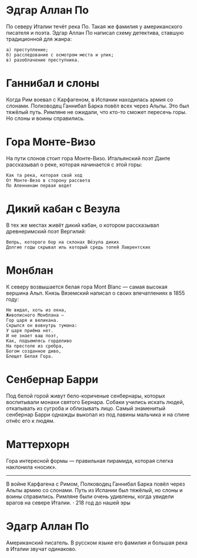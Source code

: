# Эдгар Аллан По

По северу Италии течёт река По. Такая же фамилия у американского писателя и поэта. Эдгар Аллан По написал схему детектива, ставшую традиционной для жанра:

    а) преступление;
    б) расследование с осмотром места и улик;
    в) разоблачение преступника.

# Ганнибал и слоны

Когда Рим воевал с Карфагеном, в Испании находилась армия со слонами. Полководец Ганнибал Барка повёл всех через Альпы. Это был тяжёлый путь. Римляне не ожидали, что кто-то сможет пересечь горы. Но слоны и воины справились.

# Гора Монте-Визо

На пути слонов стоит гора Монте-Визо. Итальянский поэт Данте рассказывал о реке, которая начинается с этой горы:

    Как та река, которая свой ход
    От Монте-Везо в сторону рассвета
    По Апеннинам первая ведет

# Дикий кабан с Везула

В тех же местах живёт дикий кабан, о котором рассказывал древнеримский поэт Вергилий:

    Вепрь, которого бор на склонах Ве́зула диких
    Долгие годы скрывал иль который средь топей Лаврентских

# Монблан

К северу возвышается белая гора Mont Blanc — самая высокая вершина Альп. Князь Вяземский написал о своих впечатлениях в 1855 году:

    Не видал, хоть из окна,
    Живописного Монблана —
    Гор царя и великана.
    Скрылся он вовнутрь тумана:
    У царя приёма нет.
    И не знает ваш поэт,
    Как, подъемлясь горделиво
    На престоле из сребра,
    Богом созданное диво,
    Блещет Белая Гора.

# Сенбернар Барри

Под белой горой живут бело-кориченые сенбернары, которых воспитывали монахи святого Бернара. Собаки учились искать людей, откапывать из сугроба и облизывать лицо. Самый знаменитый сенбернар Барри однажды выкопал из под лавины мальчика и на спине отнёс его к людям.

# Маттерхорн

Гора интересной формы — правильная пирамида, которая слегка наклонила «носик». 






------------------------

В войне Карфагена с Римом, Полководец Ганнибал Барка повёл через Альпы армию со слонами. Путь из Испании был тяжёлый, но слоны и воины справились. Римляне были очень удивлены, когда увидели врагов на севере Италии.
⋅ 218 год до нашей эры

# Эдагр Аллан По

Американский писатель. В русском языке его фамилия и большая река в Италии звучат одинаково.


